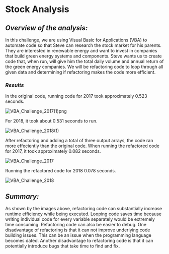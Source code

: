 # Stock Analysis

## ***Overview of the analysis:***

In this challenge, we are using Visual Basic for Applications (VBA) to automate code so that Steve can research the stock market for his parents. They are interested in renewable energy and want to invest in companies that build green energy systems and components. Steve wants us to create code that, when run, will give him the total daily volume and annual return of the green energy companies. We will be refactoring code to loop through all given data and determining if refactoring makes the code more efficient.

### ***Results***

In the original code, running code for 2017 took approximately 0.523 seconds.

![VBA_Challenge_2017(1)png](https://user-images.githubusercontent.com/87077325/160468905-b83ce8ed-1393-4d46-b819-73194f0b880e.png)

For 2018, it took about 0.531 seconds to run.

![VBA_Challenge_2018(1)](https://user-images.githubusercontent.com/87077325/160469090-c90815f4-6648-4e28-a22f-d855aaee0674.png)


After refactoring and adding a total of three output arrays, the code ran more effeciently than the original code. When running the refactored code for 2017, it took approximately 0.082 seconds.

![VBA_Challenge_2017](https://user-images.githubusercontent.com/87077325/160469416-55e308e8-7ba0-4ce6-bb0f-e047551d03c3.png)

Running the refactored code for 2018 0.078 seconds.

![VBA_Challenge_2018](https://user-images.githubusercontent.com/87077325/160469617-188368f6-cad1-4e92-96a7-3a4b3497b5e1.png)

## ***Summary:*** 

As shown by the images above, refactoring code can substantially increase runtime efficiency while being executed. Looping code saves time because writing individual code for every variable separately would be extremely time consuming. Refactoring code can also be easier to debug. One disadvantage of refactoring is that it can not improve underlying code building issues. This can be an issue when the programming language becomes dated. Another disadvantage to refactoring code is that it can potentially introduce bugs that take time to find and fix.
